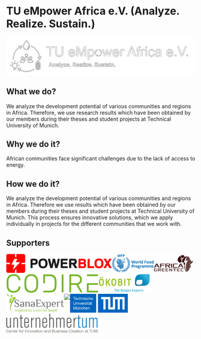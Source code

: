 # TU eMpower Africa e.V. (Analyze. Realize. Sustain.)
<img src="logo/logo-white-border-black.svg" />

## What we do?
We analyze the development potential of various communities and regions in Africa. Therefore, we use research results which have been obtained by our members during their theses and student projects at Technical University of Munich.

## Why we do it?
African communities face significant challenges due to the lack of access to energy.

## How we do it?
We analyze the development potential of various communities and regions in Africa. Therefore we use results which have been obtained by our members during their theses and student projects at Technical University of Munich. This process ensures innovative solutions, which we apply individually in projects for the different communities that we work with.

## Supporters
<div style="display: flex; flex-wrap: wrap;">
<a href="https://power-blox.com/" target="_blank">
<img src="/supporters/powerblox.svg" height="50"/>
</a>
<a href="https://www.wfp.org/" target="_blank">
<img src="/supporters/wfp.svg" height="50"/>
</a>
<a href="https://www.wfp.org/" target="_blank">
<img src="/supporters/africa-greentec.svg" height="50"/>
</a>
<a href="https://codire.de/" target="_blank">
<img src="/supporters/codire.svg" height="50"/>
</a>
<a href="https://www.oekobit-biogas.com/" target="_blank">
<img src="/supporters/oekobit.svg" height="50"/>
</a>
<a href="https://sanaexpert.com/" target="_blank">
<img src="/supporters/sana-expert.svg" height="50"/>
</a>
<a href="https://www.lorentz.de/" target="_blank">
<img src="/supporters/lorenz.svg" height="50"/>
</a>
<a href="https://tum.de/" target="_blank">
<img src="/supporters/tum.svg" height="50"/>
</a>
<a href="https://www.unternehmertum.de/" target="_blank">
<img src="/supporters/unternehmer-tum.svg" height="50"/>
</a>
</div>